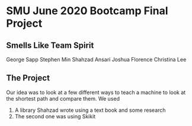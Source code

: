 # SMU June 2020 Bootcamp Final Project
## Smells Like Team Spirit



George Sapp 
Stephen Min
Shahzad Ansari
Joshua Florence
Christina Lee

## The Project

Our idea was to look at a few different ways to teach a machine to look at the shortest path and compare them. 
We used
1. A library Shahzad wrote using a text book and some research
2. The second one was using Skikit 
